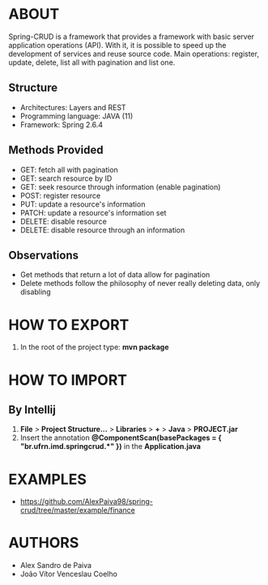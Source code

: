 # ABOUT

Spring-CRUD is a framework that provides a framework with basic server application operations (API). With it, it is possible to speed up the development of services and reuse source code. Main operations: register, update, delete, list all with pagination and list one.

## Structure

- Architectures: Layers and REST
- Programming language: JAVA (11)
- Framework: Spring 2.6.4

## Methods Provided

- GET: fetch all with pagination
- GET: search resource by ID
- GET: seek resource through information (enable pagination)
- POST: register resource
- PUT: update a resource's information
- PATCH: update a resource's information set
- DELETE: disable resource
- DELETE: disable resource through an information

## Observations

- Get methods that return a lot of data allow for pagination
- Delete methods follow the philosophy of never really deleting data, only disabling

# HOW TO EXPORT

1. In the root of the project type: **mvn package**

# HOW TO IMPORT

## By Intellij

1. **File** > **Project Structure...** > **Libraries** > **+** > **Java** > **PROJECT.jar**
2. Insert the annotation **@ComponentScan(basePackages = { "br.ufrn.imd.springcrud.*" })** in the **Application.java**

# EXAMPLES

- https://github.com/AlexPaiva98/spring-crud/tree/master/example/finance

# AUTHORS

- Alex Sandro de Paiva
- João Vítor Venceslau Coelho
